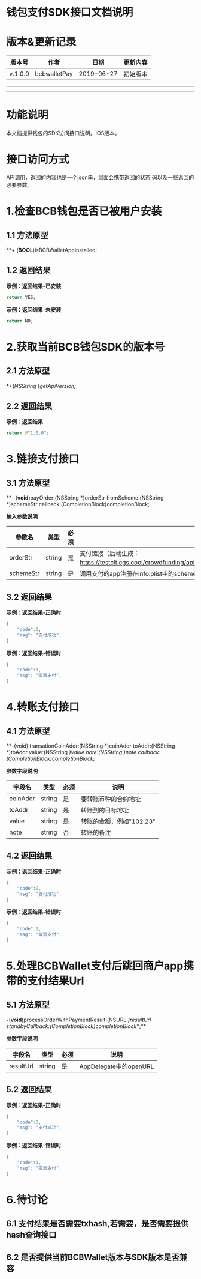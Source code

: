 # 			钱包支付SDK接口文档说明



# 版本&更新记录

| 版本号  | 作者         | 日期       | 更新内容 |
| ------- | ------------ | ---------- | -------- |
| v.1.0.0 | bcbwalletPay | 2019-06-27 | 初始版本 |

---

---



# 功能说明

本文档提供钱包的SDK访问接口说明。IOS版本。



# 接口访问方式

API调用，返回的内容也是一个json串，里面会携带返回的状态 码以及一些返回的必要参数。

# 1.检查BCB钱包是否已被用户安装

## 1.1 方法原型

**+ (**BOOL**)isBCBWalletAppInstalled;

## 1.2 返回结果

**示例：返回结果-已安装**

```java
return YES;
```

**示例：返回结果-未安装**

```java
return NO;
```



# 2.获取当前BCB钱包SDK的版本号

## 2.1 方法原型

**+(NSString *)getApiVersion;**

## 2.2 返回结果

**示例：返回结果**

```java
return @"1.0.0";
```



# 3.链接支付接口

## 3.1 方法原型

**- (**void**)payOrder:(NSString *)orderStr fromScheme:(NSString *)schemeStr callback:(CompletionBlock)completionBlock;

**输入参数说明**

| 参数名    | 类型   | 必须 | 说明                                                         |
| --------- | ------ | ---- | ------------------------------------------------------------ |
| orderStr  | string | 是   | 支付链接（后端生成：https://testclt.cgs.cool/crowdfunding/api/business/wallet/St5iKQVxS5BXfSkMAkoCKHlIb3EGkT4X） |
| schemeStr | string | 是   | 调用支付的app注册在info.plist中的scheme，用于支付完成后跳转原APP |



## 3.2 返回结果

**示例：返回结果-正确时**

```java
{
    "code":0,
	"msg": "支付成功",
}
```

**示例：返回结果-错误时**

```java
{
    "code":1,
	"msg": "取消支付",
}
```



# 4.转账支付接口

## 4.1 方法原型

**-(void) transationCoinAddr:(NSString *)coinAddr toAddr:(NSString *)toAddr value:(NSString *)value note:(NSString *)note callback:(CompletionBlock)completionBlock;**

**参数字段说明**

| 字段名   | 类型   | 必须 | 说明                     |
| -------- | ------ | ---- | ------------------------ |
| coinAddr | string | 是   | 要转账币种的合约地址     |
| toAddr   | string | 是   | 转账到的目标地址         |
| value    | string | 是   | 转账的金额，例如"102.23" |
| note     | string | 否   | 转账的备注               |



## 4.2 返回结果

**示例：返回结果-正确时**

```java
{
    "code":0,
	"msg": "支付成功",
}
```

**示例：返回结果-错误时**

```java
{
    "code":1,
	"msg": "取消支付",
}
```



# 5.处理BCBWallet支付后跳回商户app携带的支付结果Url

## 5.1 方法原型

**-**(**void**)processOrderWithPaymentResult:(NSURL *)resultUrl standbyCallback:(CompletionBlock)completionBlock**;**

**参数字段说明**

| 字段名    | 类型   | 必须 | 说明                   |
| --------- | ------ | ---- | ---------------------- |
| resultUrl | string | 是   | AppDelegate中的openURL |



## 5.2 返回结果

**示例：返回结果-正确时**

```java
{
    "code":0,
	"msg": "支付成功",
}
```

**示例：返回结果-错误时**

```java
{
    "code":1,
	"msg": "取消支付",
}
```



# 6.待讨论

## 6.1 支付结果是否需要txhash,若需要，是否需要提供hash查询接口

## 6.2 是否提供当前BCBWallet版本与SDK版本是否兼容


